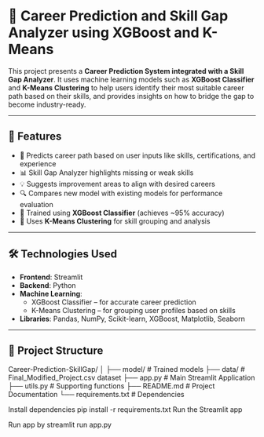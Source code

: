 # 💼 Career Prediction and Skill Gap Analyzer using XGBoost and K-Means

This project presents a **Career Prediction System integrated with a Skill Gap Analyzer**. It uses machine learning models such as **XGBoost Classifier** and **K-Means Clustering** to help users identify their most suitable career path based on their skills, and provides insights on how to bridge the gap to become industry-ready.

---

## 🚀 Features

- 🎯 Predicts career path based on user inputs like skills, certifications, and experience
- 📊 Skill Gap Analyzer highlights missing or weak skills
- 💡 Suggests improvement areas to align with desired careers
- 🔍 Compares new model with existing models for performance evaluation
- 🧠 Trained using **XGBoost Classifier** (achieves ~95% accuracy)
- 🧪 Uses **K-Means Clustering** for skill grouping and analysis

---

## 🛠️ Technologies Used

- **Frontend**: Streamlit
- **Backend**: Python
- **Machine Learning**:  
  - XGBoost Classifier – for accurate career prediction  
  - K-Means Clustering – for grouping user profiles based on skills
- **Libraries**: Pandas, NumPy, Scikit-learn, XGBoost, Matplotlib, Seaborn

---

## 📁 Project Structure
Career-Prediction-SkillGap/
│
├── model/                   # Trained models
├── data/                    # Final_Modified_Project.csv dataset
├── app.py                   # Main Streamlit Application
├── utils.py                 # Supporting functions
├── README.md                # Project Documentation
└── requirements.txt         # Dependencies


Install dependencies
pip install -r requirements.txt
Run the Streamlit app

Run app by
streamlit run app.py
